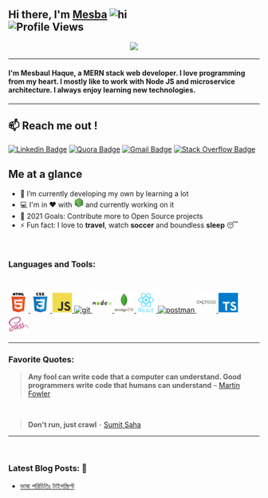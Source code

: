 ## Hi there, I'm [Mesba](https://about.me/mohammad_mesbaul_haque/getstarted "about.me/Mesba") <img src="https://user-images.githubusercontent.com/1303154/88677602-1635ba80-d120-11ea-84d8-d263ba5fc3c0.gif" width="28px" alt="hi"> <br/> ![Profile Views](https://komarev.com/ghpvc/?username=mohammad-mesbaul-haque&color=brightgreen&style=plastic)
<p align="center">
  <img src="https://readme-typing-svg.herokuapp.com?center=true&width=380&lines=Full+Stack+Node.js+Developer;">
</p>

---
#### I'm Mesbaul Haque, a **MERN** stack web developer. I love programming from my heart. I mostly like to work with Node JS and microservice architecture. I always enjoy learning new technologies.

---



## 📫 Reach me out !

[![Linkedin Badge](https://img.shields.io/badge/LinkedIn-0077B5?style=for-the-badge&logo=linkedin&logoColor=white)](https://www.linkedin.com/in/mohammad-mesbaul-haque/ "linkedin/mesbaul") [![Quora Badge](https://img.shields.io/badge/Quora-%23B92B27.svg?&style=for-the-badge&logo=Quora&logoColor=white)](https://www.quora.com/profile/MOHAMMAD-MESBAUL-HAQUE "quora/mesbaul") [![Gmail Badge](https://img.shields.io/badge/Gmail-D14836?style=for-the-badge&logo=gmail&logoColor=white)](mailto:mesbaul333@gmail.com "Direct Mail") [![Stack Overflow Badge](https://img.shields.io/badge/Stack_Overflow-FE7A16?style=for-the-badge&logo=stack-overflow&logoColor=white)](https://stackoverflow.com/users/13907066/mohammad-mesbaul-haque "stackoverflow/mesbaul")

## Me at a glance

- 🌱 I’m currently developing my own by learning a lot
- 💻 I'm in ❤️ with   <code><img height="19" width="19" src="https://raw.githubusercontent.com/github/explore/80688e429a7d4ef2fca1e82350fe8e3517d3494d/topics/nodejs/nodejs.png"></code> and currently working on it
- 🥅 2021 Goals: Contribute more to Open Source projects
- ⚡ Fun fact: I love to **travel**, watch **soccer** and boundless **sleep** 😴




<br>

### Languages and Tools:
<br>
<!-- 
[![React Badge](https://img.shields.io/badge/-React-61DBFB?style=for-the-badge&labelColor=black&logo=react&logoColor=61DBFB)](#) [![Javascript Badge](https://img.shields.io/badge/-Javascript-F0DB4F?style=for-the-badge&labelColor=black&logo=javascript&logoColor=F0DB4F)](#) [![Typescript Badge](https://img.shields.io/badge/-Typescript-007acc?style=for-the-badge&labelColor=black&logo=typescript&logoColor=007acc)](#) [![Nodejs Badge](https://img.shields.io/badge/-Nodejs-3C873A?style=for-the-badge&labelColor=black&logo=node.js&logoColor=3C873A)](#) [![GraphQL Badge](https://img.shields.io/badge/-GraphQl-e535ab?style=for-the-badge&labelColor=black&logo=node.js&logoColor=e535ab)](#)

<br />
<br />
### Languages and Tools: -->


 <a href="https://www.w3.org/html/" target="_blank"> <img src="https://raw.githubusercontent.com/devicons/devicon/master/icons/html5/html5-original-wordmark.svg" alt="html5" width="40" height="40"/> </a> <a href="https://www.w3schools.com/css/" target="_blank"> <img src="https://raw.githubusercontent.com/devicons/devicon/master/icons/css3/css3-original-wordmark.svg" alt="css3" width="40" height="40"/> </a><a href="https://developer.mozilla.org/en-US/docs/Web/JavaScript" target="_blank"> <img src="https://raw.githubusercontent.com/devicons/devicon/master/icons/javascript/javascript-original.svg" alt="javascript" width="40" height="40"/> </a> <a href="https://git-scm.com/" target="_blank"> <img src="https://www.vectorlogo.zone/logos/git-scm/git-scm-icon.svg" alt="git" width="40" height="40"/> </a><a href="https://nodejs.org" target="_blank"> <img src="https://raw.githubusercontent.com/devicons/devicon/master/icons/nodejs/nodejs-original-wordmark.svg" alt="nodejs" width="40" height="40"/> </a>  <a href="https://www.mongodb.com/" target="_blank"> <img src="https://raw.githubusercontent.com/devicons/devicon/master/icons/mongodb/mongodb-original-wordmark.svg" alt="mongodb" width="40" height="40"/> </a>   <a href="https://reactjs.org/" target="_blank"> <img src="https://raw.githubusercontent.com/devicons/devicon/master/icons/react/react-original-wordmark.svg" alt="react" width="40" height="40"/> </a>
  <a href="https://postman.com" target="_blank"> <img src="https://www.vectorlogo.zone/logos/getpostman/getpostman-icon.svg" alt="postman" width="40" height="40"/> </a>
 <a href="https://expressjs.com" target="_blank"> <img src="https://raw.githubusercontent.com/devicons/devicon/master/icons/express/express-original-wordmark.svg" alt="express" width="40" height="40"/> </a> 
     <a href="https://www.typescriptlang.org/" target="_blank"> <img src="https://raw.githubusercontent.com/devicons/devicon/master/icons/typescript/typescript-original.svg" alt="typescript" width="40" height="40"/> </a>   <a href="https://sass-lang.com" target="_blank"> <img src="https://raw.githubusercontent.com/devicons/devicon/master/icons/sass/sass-original.svg" alt="sass" width="40" height="40"/> </a> 

  




---

 ### Favorite Quotes:
> **Any fool can write code that a computer can understand. Good programmers write code that humans can understand** – [Martin Fowler](https://martinfowler.com "Martin Fowler") <br/> 
<br/>

> **Don't run, just crawl**         - [Sumit Saha](https://web.facebook.com/sumit.analyzen "Sumit Saha on facebook")
---
<br>

### Latest Blog Posts: 📕


- [ভাষা পরিচিতিঃ টাইপস্ক্রিপ্ট](https://www.techdiary.dev/mohammad-mesbaul-haque/vasha-priciti-taipskript-H2YJ6S "techdiary/mesba/post")

